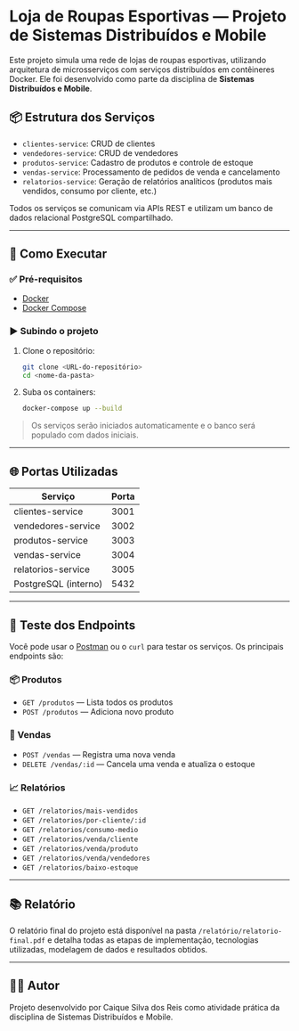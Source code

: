 
# Loja de Roupas Esportivas — Projeto de Sistemas Distribuídos e Mobile

Este projeto simula uma rede de lojas de roupas esportivas, utilizando arquitetura de microsserviços com serviços distribuídos em contêineres Docker. Ele foi desenvolvido como parte da disciplina de **Sistemas Distribuídos e Mobile**.

## 📦 Estrutura dos Serviços

- `clientes-service`: CRUD de clientes
- `vendedores-service`: CRUD de vendedores
- `produtos-service`: Cadastro de produtos e controle de estoque
- `vendas-service`: Processamento de pedidos de venda e cancelamento
- `relatorios-service`: Geração de relatórios analíticos (produtos mais vendidos, consumo por cliente, etc.)

Todos os serviços se comunicam via APIs REST e utilizam um banco de dados relacional PostgreSQL compartilhado.

---

## 🚀 Como Executar

### ✅ Pré-requisitos
- [Docker](https://www.docker.com/)
- [Docker Compose](https://docs.docker.com/compose/)

### ▶️ Subindo o projeto

1. Clone o repositório:
   ```bash
   git clone <URL-do-repositório>
   cd <nome-da-pasta>
   ```

2. Suba os containers:
   ```bash
   docker-compose up --build
   ```

> Os serviços serão iniciados automaticamente e o banco será populado com dados iniciais.

---

## 🌐 Portas Utilizadas

| Serviço              | Porta |
|----------------------|-------|
| clientes-service     | 3001  |
| vendedores-service   | 3002  |
| produtos-service     | 3003  |
| vendas-service       | 3004  |
| relatorios-service   | 3005  |
| PostgreSQL (interno) | 5432  |

---

## 🧪 Teste dos Endpoints

Você pode usar o [Postman](https://www.postman.com/) ou o `curl` para testar os serviços. Os principais endpoints são:

### 📦 Produtos
- `GET /produtos` — Lista todos os produtos
- `POST /produtos` — Adiciona novo produto

### 🛒 Vendas
- `POST /vendas` — Registra uma nova venda
- `DELETE /vendas/:id` — Cancela uma venda e atualiza o estoque

### 📈 Relatórios
- `GET /relatorios/mais-vendidos`
- `GET /relatorios/por-cliente/:id`
- `GET /relatorios/consumo-medio`
- `GET /relatorios/venda/cliente`
- `GET /relatorios/venda/produto`
- `GET /relatorios/venda/vendedores`
- `GET /relatorios/baixo-estoque`

---

## 📚 Relatório

O relatório final do projeto está disponível na pasta `/relatório/relatorio-final.pdf` e detalha todas as etapas de implementação, tecnologias utilizadas, modelagem de dados e resultados obtidos.

---

## 👨‍💻 Autor

Projeto desenvolvido por Caique Silva dos Reis como atividade prática da disciplina de Sistemas Distribuídos e Mobile.
